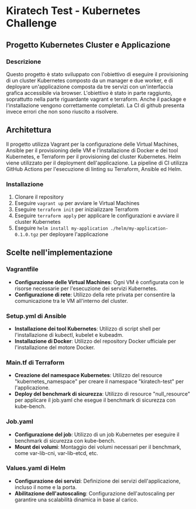 # Kiratech Test - Kubernetes Challenge

## Progetto Kubernetes Cluster e Applicazione

### Descrizione
Questo progetto è stato sviluppato con l'obiettivo di eseguire il provisioning di un cluster Kubernetes composto da un manager e due worker, e di deployare un'applicazione composta da tre servizi con un'interfaccia grafica accessibile via browser. L'obiettivo è stato in parte raggiunto, soprattutto nella parte riguardante vagrant e terraform. Anche il package e l'installazione vengono correttamente completati. La CI di github presenta invece errori che non sono riuscito a risolvere.

## Architettura
Il progetto utilizza Vagrant per la configurazione delle Virtual Machines, Ansible per il provisioning delle VM e l'installazione di Docker e dei tool Kubernetes, e Terraform per il provisioning del cluster Kubernetes. Helm viene utilizzato per il deployment dell'applicazione. La pipeline di CI utilizza GitHub Actions per l'esecuzione di linting su Terraform, Ansible ed Helm.

### Installazione
1. Clonare il repository
2. Eseguire `vagrant up` per avviare le Virtual Machines
3. Eseguire `terraform init` per inizializzare Terraform
4. Eseguire `terraform apply` per applicare le configurazioni e avviare il cluster Kubernetes
5. Eseguire `helm install my-application ./helm/my-application-0.1.0.tgz` per deployare l'applicazione

## Scelte nell'implementazione

### Vagrantfile
- **Configurazione delle Virtual Machines**: Ogni VM è configurata con le risorse necessarie per l'esecuzione dei servizi Kubernetes.
- **Configurazione di rete**: Utilizzo della rete privata per consentire la comunicazione tra le VM all'interno del cluster.

### Setup.yml di Ansible
- **Installazione dei tool Kubernetes**: Utilizzo di script shell per l'installazione di kubectl, kubelet e kubeadm.
- **Installazione di Docker**: Utilizzo del repository Docker ufficiale per l'installazione del motore Docker.

### Main.tf di Terraform
- **Creazione del namespace Kubernetes**: Utilizzo del resource "kubernetes_namespace" per creare il namespace "kiratech-test" per l'applicazione.
- **Deploy del benchmark di sicurezza**: Utilizzo di resource "null_resource" per applicare il job.yaml che esegue il benchmark di sicurezza con kube-bench.

### Job.yaml
- **Configurazione del job**: Utilizzo di un job Kubernetes per eseguire il benchmark di sicurezza con kube-bench.
- **Mount dei volumi**: Montaggio dei volumi necessari per il benchmark, come var-lib-cni, var-lib-etcd, etc.

### Values.yaml di Helm
- **Configurazione dei servizi**: Definizione dei servizi dell'applicazione, incluso il nome e la porta.
- **Abilitazione dell'autoscaling**: Configurazione dell'autoscaling per garantire una scalabilità dinamica in base al carico.
